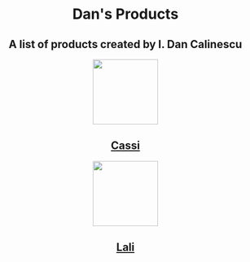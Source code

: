 <h1 align="center"> Dan's Products  </h1>
<h2 align="center"> A list of products created by I. Dan Calinescu  </h2>

<p align="center">
<a href="http://github.com/idancali/cassi"> <img src="https://raw.githubusercontent.com/idancali/cassi/master/logo.png" width="128px">
<h2 align="center"> Cassi </h2>
</a>

<p align="center">
<a href="http://github.com/idancali/lali"> <img src="https://raw.githubusercontent.com/idancali/lali/master/logo.png" width="128px">
<h2 align="center"> Lali </h2>
</a>
